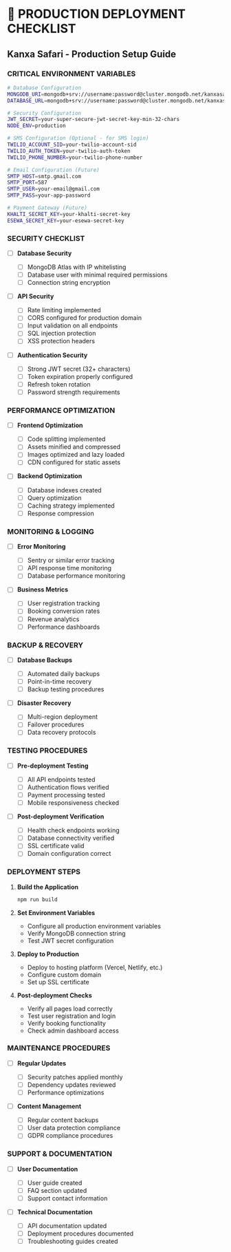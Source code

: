 # 🚀 PRODUCTION DEPLOYMENT CHECKLIST

## Kanxa Safari - Production Setup Guide

### CRITICAL ENVIRONMENT VARIABLES

```bash
# Database Configuration
MONGODB_URI=mongodb+srv://username:password@cluster.mongodb.net/kanxasafari
DATABASE_URL=mongodb+srv://username:password@cluster.mongodb.net/kanxasafari

# Security Configuration
JWT_SECRET=your-super-secure-jwt-secret-key-min-32-chars
NODE_ENV=production

# SMS Configuration (Optional - for SMS login)
TWILIO_ACCOUNT_SID=your-twilio-account-sid
TWILIO_AUTH_TOKEN=your-twilio-auth-token
TWILIO_PHONE_NUMBER=your-twilio-phone-number

# Email Configuration (Future)
SMTP_HOST=smtp.gmail.com
SMTP_PORT=587
SMTP_USER=your-email@gmail.com
SMTP_PASS=your-app-password

# Payment Gateway (Future)
KHALTI_SECRET_KEY=your-khalti-secret-key
ESEWA_SECRET_KEY=your-esewa-secret-key
```

### SECURITY CHECKLIST

- [ ] **Database Security**

  - [ ] MongoDB Atlas with IP whitelisting
  - [ ] Database user with minimal required permissions
  - [ ] Connection string encryption

- [ ] **API Security**

  - [ ] Rate limiting implemented
  - [ ] CORS configured for production domain
  - [ ] Input validation on all endpoints
  - [ ] SQL injection protection
  - [ ] XSS protection headers

- [ ] **Authentication Security**
  - [ ] Strong JWT secret (32+ characters)
  - [ ] Token expiration properly configured
  - [ ] Refresh token rotation
  - [ ] Password strength requirements

### PERFORMANCE OPTIMIZATION

- [ ] **Frontend Optimization**

  - [ ] Code splitting implemented
  - [ ] Assets minified and compressed
  - [ ] Images optimized and lazy loaded
  - [ ] CDN configured for static assets

- [ ] **Backend Optimization**
  - [ ] Database indexes created
  - [ ] Query optimization
  - [ ] Caching strategy implemented
  - [ ] Response compression

### MONITORING & LOGGING

- [ ] **Error Monitoring**

  - [ ] Sentry or similar error tracking
  - [ ] API response time monitoring
  - [ ] Database performance monitoring

- [ ] **Business Metrics**
  - [ ] User registration tracking
  - [ ] Booking conversion rates
  - [ ] Revenue analytics
  - [ ] Performance dashboards

### BACKUP & RECOVERY

- [ ] **Database Backups**

  - [ ] Automated daily backups
  - [ ] Point-in-time recovery
  - [ ] Backup testing procedures

- [ ] **Disaster Recovery**
  - [ ] Multi-region deployment
  - [ ] Failover procedures
  - [ ] Data recovery protocols

### TESTING PROCEDURES

- [ ] **Pre-deployment Testing**

  - [ ] All API endpoints tested
  - [ ] Authentication flows verified
  - [ ] Payment processing tested
  - [ ] Mobile responsiveness checked

- [ ] **Post-deployment Verification**
  - [ ] Health check endpoints working
  - [ ] Database connectivity verified
  - [ ] SSL certificate valid
  - [ ] Domain configuration correct

### DEPLOYMENT STEPS

1. **Build the Application**

   ```bash
   npm run build
   ```

2. **Set Environment Variables**

   - Configure all production environment variables
   - Verify MongoDB connection string
   - Test JWT secret configuration

3. **Deploy to Production**

   - Deploy to hosting platform (Vercel, Netlify, etc.)
   - Configure custom domain
   - Set up SSL certificate

4. **Post-deployment Checks**
   - Verify all pages load correctly
   - Test user registration and login
   - Verify booking functionality
   - Check admin dashboard access

### MAINTENANCE PROCEDURES

- [ ] **Regular Updates**

  - [ ] Security patches applied monthly
  - [ ] Dependency updates reviewed
  - [ ] Performance optimizations

- [ ] **Content Management**
  - [ ] Regular content backups
  - [ ] User data protection compliance
  - [ ] GDPR compliance procedures

### SUPPORT & DOCUMENTATION

- [ ] **User Documentation**

  - [ ] User guide created
  - [ ] FAQ section updated
  - [ ] Support contact information

- [ ] **Technical Documentation**
  - [ ] API documentation updated
  - [ ] Deployment procedures documented
  - [ ] Troubleshooting guides created

